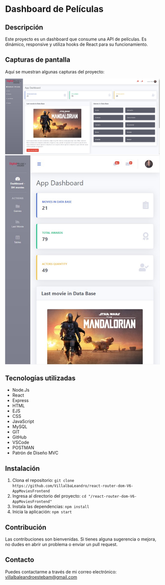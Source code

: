 # Dashboard de Películas

## Descripción
Este proyecto es un dashboard que consume una API  de películas. Es dinámico, responsive y utiliza hooks de React para su funcionamiento.

## Capturas de pantalla
Aquí se muestran algunas capturas del proyecto:

![Captura de pantalla 1](/src/assets/images/capturas/captura1.jpg)
![Captura de pantalla 2](/src/assets/images/capturas/captura2.jpg)

## Tecnologías utilizadas
- Node.Js
- React
- Express
- HTML
- EJS
- CSS
- JavaScript
- MySQL
- GIT
- GitHub
- VSCode
- POSTMAN
- Patrón de Diseño MVC

## Instalación
1. Clona el repositorio: `git clone https://github.com/VillalbaLeandro/react-router-dom-V6-AppMoviesFrontend`
2. Ingresa al directorio del proyecto: `cd "/react-router-dom-V6-AppMoviesFrontend"`
3. Instala las dependencias: `npm install`
4. Inicia la aplicación: `npm start`

## Contribución
Las contribuciones son bienvenidas. Si tienes alguna sugerencia o mejora, no dudes en abrir un problema o enviar un pull request.


## Contacto
Puedes contactarme a través de mi correo electrónico: villalbaleandroestebam@gmail.com
